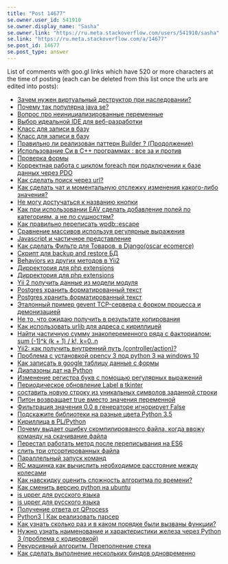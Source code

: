```yaml
---
title: "Post 14677"
se.owner.user_id: 541910
se.owner.display_name: "Sasha"
se.owner.link: "https://ru.meta.stackoverflow.com/users/541910/sasha"
se.link: "https://ru.meta.stackoverflow.com/a/14677"
se.post_id: 14677
se.post_type: answer
---
```

<p>List of comments with goo.gl links which have 520 or more characters at the time of posting (each can be deleted from this list once the urls are edited into posts):</p>
<ul>
<li><a href="https://ru.stackoverflow.com/q/240150/240229#comment240233_240229">Зачем нужен виртуальный деструктор при наследовании?</a></li>
<li><a href="https://ru.stackoverflow.com/q/240868/241079#comment241774_241079">Почему так популярна java se?</a></li>
<li><a href="https://ru.stackoverflow.com/q/245369/#comment245371_245369">Вопрос про неинициализированные переменные</a></li>
<li><a href="https://ru.stackoverflow.com/q/247785/247837#comment247850_247837">Выбор идеальной IDE для веб-разработки</a></li>
<li><a href="https://ru.stackoverflow.com/q/247944/247983#comment248036_247983">Класс для записи в базу</a></li>
<li><a href="https://ru.stackoverflow.com/q/247944/247983#comment248169_247983">Класс для записи в базу</a></li>
<li><a href="https://ru.stackoverflow.com/q/253372/253399#comment253419_253399">Правильно ли реализован паттерн Builder ? (Продолжение)</a></li>
<li><a href="https://ru.stackoverflow.com/q/263710/264400#comment264641_264400">Использование Си в C++ программах : все за и против</a></li>
<li><a href="https://ru.stackoverflow.com/q/386105/386123#comment386184_386123">Проверка формы</a></li>
<li><a href="https://ru.stackoverflow.com/q/400355/400410#comment400519_400410">Корректная работа с циклом foreach при подключении к базе данных через PDO</a></li>
<li><a href="https://ru.stackoverflow.com/q/401241/401258#comment401848_401258">Как сделать поиск через url?</a></li>
<li><a href="https://ru.stackoverflow.com/q/401620/401709#comment401759_401709">Как сделать чат и моментальную отслежку изменения какого-либо значения?</a></li>
<li><a href="https://ru.stackoverflow.com/q/402295/402324#comment402374_402324">Не могу достучаться к названию кнопки</a></li>
<li><a href="https://ru.stackoverflow.com/q/403393/#comment403575_403393">Как при использовании EAV сделать добавление полей по категориям, а не по сущностям?</a></li>
<li><a href="https://ru.stackoverflow.com/q/403946/#comment404264_403946">Как правильно переписать wpdb::escape</a></li>
<li><a href="https://ru.stackoverflow.com/q/418454/418458#comment422717_418458">Сравнение массивов используя регулярные выражения</a></li>
<li><a href="https://ru.stackoverflow.com/q/433425/433494#comment450425_433494">Javascript и частичное представление</a></li>
<li><a href="https://ru.stackoverflow.com/q/456121/#comment494477_456121">Как сделать Фильтр для Товаров, в Django(oscar ecomerce)</a></li>
<li><a href="https://ru.stackoverflow.com/q/460398/#comment502494_460398">Скрипт для backup and restore БД</a></li>
<li><a href="https://ru.stackoverflow.com/q/461286/#comment505248_461286">Behaviors из других методов в Yii2</a></li>
<li><a href="https://ru.stackoverflow.com/q/461933/#comment506057_461933">Дирректория для php extensions</a></li>
<li><a href="https://ru.stackoverflow.com/q/461933/#comment506067_461933">Дирректория для php extensions</a></li>
<li><a href="https://ru.stackoverflow.com/q/462799/#comment508003_462799">Yii 2 получить данные из модели модуля</a></li>
<li><a href="https://ru.stackoverflow.com/q/466991/#comment517154_466991">Postgres хранить форматированный текст</a></li>
<li><a href="https://ru.stackoverflow.com/q/466991/#comment517157_466991">Postgres хранить форматированный текст</a></li>
<li><a href="https://ru.stackoverflow.com/q/476372/#comment542155_476372">Эталонный пример gevent TCP-сервера с форком процесса и демонизацией</a></li>
<li><a href="https://ru.stackoverflow.com/q/487625/487643#comment570851_487643">Не то, что ожидаю получить в результате копирования</a></li>
<li><a href="https://ru.stackoverflow.com/q/487673/487922#comment570834_487922">Как использовать urlib для адреса с кириллицей</a></li>
<li><a href="https://ru.stackoverflow.com/q/515861/515973#comment1104051_515973">Найти частичную сумму знакопеременного ряда с факториалом: sum (-1)^k (k + 1) / k!, k=0..n</a></li>
<li><a href="https://ru.stackoverflow.com/q/520039/526320#comment653268_526320">Yii2: как получить внутренний путь (controller/action)?</a></li>
<li><a href="https://ru.stackoverflow.com/q/548016/#comment822816_548016">Проблема с установкой opencv 3 под python 3 на windows 10</a></li>
<li><a href="https://ru.stackoverflow.com/q/572643/#comment754342_572643">Как записать в google таблицу данные с формы</a></li>
<li><a href="https://ru.stackoverflow.com/q/579027/#comment767922_579027">Диапазоны дат на Python</a></li>
<li><a href="https://ru.stackoverflow.com/q/580076/580078#comment770885_580078">Изменение регистра букв с помощью регулярных выражений</a></li>
<li><a href="https://ru.stackoverflow.com/q/581331/581363#comment773518_581363">Периодическое обновление Label в tkinter</a></li>
<li><a href="https://ru.stackoverflow.com/q/595962/#comment804074_595962">составить новую строку из уникальных символов заданной строки</a></li>
<li><a href="https://ru.stackoverflow.com/q/597119/#comment806794_597119">Питон возвращает true вместо значения переменной</a></li>
<li><a href="https://ru.stackoverflow.com/q/599974/#comment812664_599974">Фильтрация значения 0.0 в генераторе игнорирует False</a></li>
<li><a href="https://ru.stackoverflow.com/q/601004/#comment815021_601004">Подскажите библиотеки на разные цвета Python 3.5</a></li>
<li><a href="https://ru.stackoverflow.com/q/601271/#comment815449_601271">Кириллица в PL/Python</a></li>
<li><a href="https://ru.stackoverflow.com/q/606304/606324#comment826687_606324">Почему выдает ошибку скомпилированого файла, когда ввожу команду на скачивание файла</a></li>
<li><a href="https://ru.stackoverflow.com/q/607031/#comment828186_607031">Перестал работать метод после переписывания на ES6</a></li>
<li><a href="https://ru.stackoverflow.com/q/621251/621255#comment865158_621255">слить три отсортированных файла</a></li>
<li><a href="https://ru.stackoverflow.com/q/622735/#comment1047970_622735">Параллельный запуск команд</a></li>
<li><a href="https://ru.stackoverflow.com/q/624801/#comment1074836_624801">RC машинка,как вычислить необходимое расстояние между колесами</a></li>
<li><a href="https://ru.stackoverflow.com/q/629759/629815#comment888270_629815">Как навскидку оценить сложность алгоритма по времени?</a></li>
<li><a href="https://ru.stackoverflow.com/q/636288/#comment898932_636288">Как сменить версию python на ubuntu</a></li>
<li><a href="https://ru.stackoverflow.com/q/636828/655458#comment949136_655458">is upper для русского языка</a></li>
<li><a href="https://ru.stackoverflow.com/q/636828/655458#comment947221_655458">is upper для русского языка</a></li>
<li><a href="https://ru.stackoverflow.com/q/660512/#comment951879_660512">Получение ответа от QProcess</a></li>
<li><a href="https://ru.stackoverflow.com/q/693564/#comment1026490_693564">Python3 | Как реализовать парсер</a></li>
<li><a href="https://ru.stackoverflow.com/q/702616/#comment1046694_702616">Как узнать сколько раз и в каком порядке были вызваны функции?</a></li>
<li><a href="https://ru.stackoverflow.com/q/706949/#comment1053512_706949">Нужно узнать наименование и характеристики железа через Python 3 (проблема с кодировкой)</a></li>
<li><a href="https://ru.stackoverflow.com/q/707739/#comment1059395_707739">Рекурсивный алгоритм. Переполнение стека</a></li>
<li><a href="https://ru.stackoverflow.com/q/711690/#comment1065000_711690">Как сделать выполнение нескольких биндов одновременно</a></li>
</ul>
